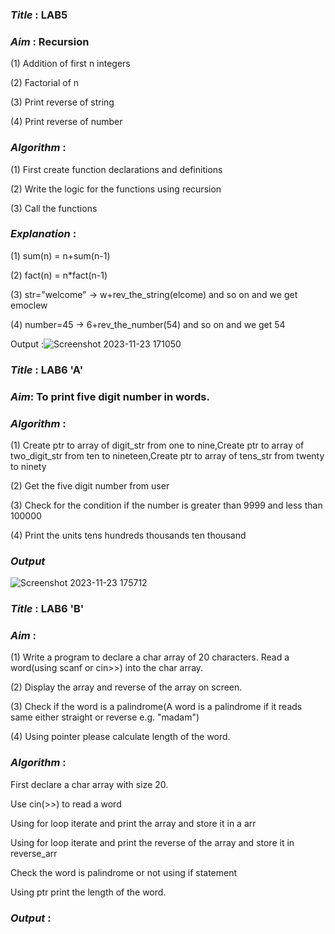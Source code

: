 
### ***Title*** : LAB5
### ***Aim*** : Recursion
(1) Addition of first n integers

(2) Factorial of n

(3) Print reverse of string

(4) Print reverse of number

### ***Algorithm*** :
(1) First create function declarations and definitions

(2) Write the logic for the functions using recursion

(3) Call the functions

### ***Explanation*** :
(1) sum(n) = n+sum(n-1)

(2) fact(n) = n*fact(n-1)

(3) str="welcome" -> w+rev_the_string(elcome) and so on and we get emoclew

(4) number=45 -> 6+rev_the_number(54) and so on and we get 54

Output :![Screenshot 2023-11-23 171050](https://github.com/noor307922/CPP/assets/125033135/efd21e47-05fb-4952-93f5-8abf0171ab9b)


### ***Title*** : LAB6 'A'
### ***Aim***: To print five digit number in words.
### ***Algorithm*** : 
(1) Create ptr to array of digit_str from one to nine,Create ptr to array of two_digit_str from ten to nineteen,Create ptr to array of tens_str from twenty to ninety

(2) Get the five digit number from user

(3) Check for the condition if the number is greater than 9999 and less than 100000

(4) Print the units tens hundreds thousands ten thousand

### ***Output***
![Screenshot 2023-11-23 175712](https://github.com/noor307922/CPP/assets/125033135/98c7b663-e73a-40c3-9e1a-276ae17e21a0)


### ***Title*** : LAB6 'B'
### ***Aim*** : 
(1) Write a program to declare a char array of 20 characters. Read a word(using scanf or cin>>) into the char array.

(2) Display the array and reverse of the array on screen.

(3) Check if the word is a palindrome(A word is a palindrome if it reads same either straight or reverse e.g. "madam")

(4) Using pointer please calculate length of the word.

### ***Algorithm*** :
First declare a char array with size 20.

Use cin(>>) to read a word

Using for loop iterate and print the array and store it in a arr

Using for loop iterate and print the reverse of the array and store it in reverse_arr

Check the word is palindrome or not using if statement

Using ptr print the length of the word.

### ***Output*** :
